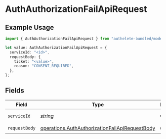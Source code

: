 # AuthAuthorizationFailApiRequest

## Example Usage

```typescript
import { AuthAuthorizationFailApiRequest } from "authelete-bundled/models/operations";

let value: AuthAuthorizationFailApiRequest = {
  serviceId: "<id>",
  requestBody: {
    ticket: "<value>",
    reason: "CONSENT_REQUIRED",
  },
};
```

## Fields

| Field                                                                                                            | Type                                                                                                             | Required                                                                                                         | Description                                                                                                      |
| ---------------------------------------------------------------------------------------------------------------- | ---------------------------------------------------------------------------------------------------------------- | ---------------------------------------------------------------------------------------------------------------- | ---------------------------------------------------------------------------------------------------------------- |
| `serviceId`                                                                                                      | *string*                                                                                                         | :heavy_check_mark:                                                                                               | A service ID.                                                                                                    |
| `requestBody`                                                                                                    | [operations.AuthAuthorizationFailApiRequestBody](../../models/operations/authauthorizationfailapirequestbody.md) | :heavy_check_mark:                                                                                               | N/A                                                                                                              |